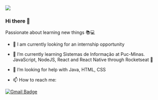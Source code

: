 <img width="auto" src="https://github.com/tgmarinho/tgmarinho/blob/master/banner.png">

### Hi there 👋

Passionate about learning new things :books::computer:

<!--
**el-indioBR/el-indioBR** is a ✨ _special_ ✨ repository because its `README.md` (this file) appears on your GitHub profile.

Here are some ideas to get you started:


- 👯 I’m looking to collaborate on ... 
- 💬 Ask me about ...
 ...
- 😄 Pronouns: ...
- ⚡ Fun fact: ...
-->

- 🔭 I am currently looking for an internship opportunity

- 🌱 I’m currently learning Sistemas de Informação at Puc-Minas. JavaScript, NodeJS, React and React Native through Rocketseat :rocket:

- 🤔 I’m looking for help with Java, HTML, CSS

- 📫 How to reach me: 

[![Gmail Badge](https://img.shields.io/badge/-fellipelipequeirozsil@gmail.com-c14438?style=flat-square&logo=Gmail&logoColor=white&link=mailto:fellipelipequeirozsil@gmail.com)](mailto:fellipelipequeirozsil@gmail.com)
